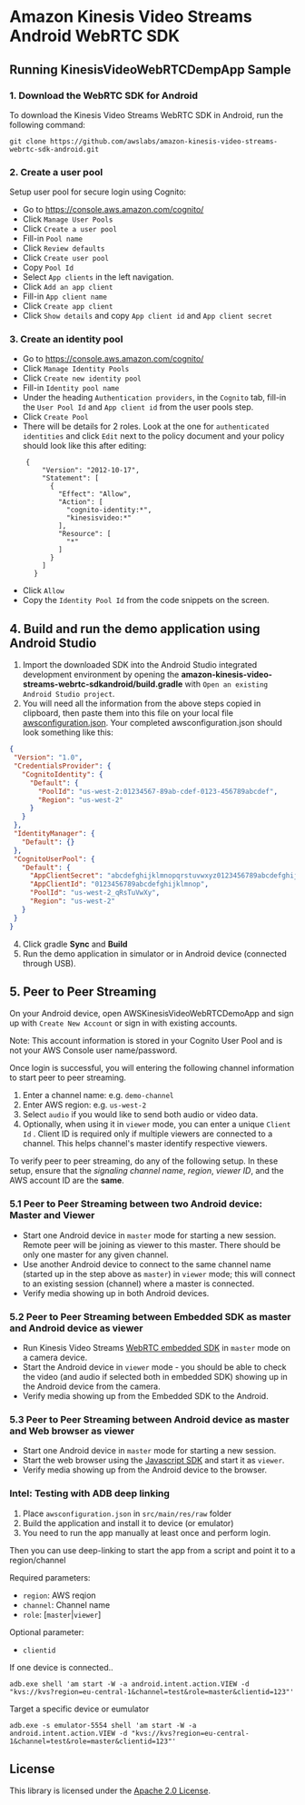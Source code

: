# Amazon Kinesis Video Streams Android WebRTC SDK

## Running KinesisVideoWebRTCDempApp Sample

### 1. Download the WebRTC SDK for Android

 To download the Kinesis Video Streams WebRTC SDK in Android, run the following command:

 `git clone https://github.com/awslabs/amazon-kinesis-video-streams-webrtc-sdk-android.git`


### 2. Create a user pool

 Setup user pool for secure login using Cognito:

 * Go to https://console.aws.amazon.com/cognito/
 * Click `Manage User Pools`
 * Click `Create a user pool`
 * Fill-in `Pool name`
 * Click `Review defaults`
 * Click `Create user pool`
 * Copy `Pool Id`
 * Select `App clients` in the left navigation.
 * Click `Add an app client`
 * Fill-in `App client name`
 * Click `Create app client`
 * Click `Show details` and copy `App client id` and `App client secret`  

### 3. Create an identity pool

 * Go to https://console.aws.amazon.com/cognito/
 * Click `Manage Identity Pools`
 * Click `Create new identity pool`
 * Fill-in `Identity pool name`
 * Under the heading `Authentication providers`, in the `Cognito` tab, fill-in the `User Pool Id` and  `App client id` from the user pools step.
 * Click `Create Pool`
 * There will be details for 2 roles. Look at the one for `authenticated identities` and click `Edit` next to the policy document and your policy should look like this after editing:

```
    {
        "Version": "2012-10-17",
        "Statement": [
          {
            "Effect": "Allow",
            "Action": [
              "cognito-identity:*",
              "kinesisvideo:*"
            ],
            "Resource": [
              "*"
            ]
          }
        ]
      }
```
* Click `Allow`
* Copy the `Identity Pool Id` from the code snippets on the screen.  

## 4. Build and run the demo application using Android Studio

 1.  Import the downloaded SDK into the Android Studio integrated development environment by opening the **amazon-kinesis-video-streams-webrtc-sdkandroid/build.gradle** with `Open an existing Android Studio project`.
 2.  You will need all the information from the above steps copied in clipboard, then paste them into this file on your local file [awsconfiguration.json](https://github.com/awslabs/amazon-kinesis-video-streams-webrtc-sdk-android/blob/master/src/main/res/raw/awsconfiguration.json). Your completed awsconfiguration.json should look something like this:
 ```json
 {
  "Version": "1.0",
  "CredentialsProvider": {
    "CognitoIdentity": {
      "Default": {
        "PoolId": "us-west-2:01234567-89ab-cdef-0123-456789abcdef",
        "Region": "us-west-2"
      }
    }
  },
  "IdentityManager": {
    "Default": {}
  },
  "CognitoUserPool": {
    "Default": {
      "AppClientSecret": "abcdefghijklmnopqrstuvwxyz0123456789abcdefghijklmno",
      "AppClientId": "0123456789abcdefghijklmnop",
      "PoolId": "us-west-2_qRsTuVwXy",
      "Region": "us-west-2"
    }
  }
}
 ```
 4.  Click gradle __Sync__ and __Build__
 5.  Run the demo application in simulator or in Android device (connected through USB).


## 5. Peer to Peer Streaming

  On your Android device, open AWSKinesisVideoWebRTCDemoApp and sign up with `Create New Account` or sign in with existing accounts.

Note: This account information is stored in your Cognito User Pool and is not your AWS Console user name/password.

Once login is successful, you will entering the following channel information to start peer to peer streaming.

  1. Enter a channel name: e.g. `demo-channel`
  2. Enter AWS region: e.g. `us-west-2`
  3. Select `audio` if you would like to send both audio or video data.
  4. Optionally, when using it in `viewer` mode, you can enter a unique `Client Id` . Client ID is required only if multiple viewers are connected to a channel. This helps channel's master identify respective viewers.

 To verify peer to peer streaming, do any of the following setup. In these setup, ensure that  the _signaling channel name_, _region_, _viewer ID_,  and the AWS account ID are the __same__.

  ### 5.1 Peer to Peer Streaming between two Android device: Master and Viewer

 *  Start one Android device in `master` mode for starting a new session. Remote peer will be joining as viewer to this master. There should be only one master for any given channel.
 *  Use another Android device to connect to the same channel name (started up in the step above as `master`)  in `viewer` mode; this will connect to an existing session (channel) where a master is connected.
  * Verify media showing up in both Android devices.

   ### 5.2 Peer to Peer Streaming between Embedded SDK as master and Android device as viewer

  * Run Kinesis Video Streams [WebRTC embedded SDK](https://github.com/awslabs/amazon-kinesis-video-streams-webrtc-sdk-c/tree/master/samples) in `master` mode on a camera device.
  * Start the Android device in `viewer` mode - you should be able to check the video (and audio if selected both in embedded SDK) showing up in the Android device from the camera.
  * Verify media showing up from the Embedded SDK to the Android.

  ### 5.3 Peer to Peer Streaming between Android device as master and Web browser as viewer

  * Start one Android device in `master` mode for starting a new session.
  * Start the web browser using the [Javascript SDK](https://github.com/awslabs/amazon-kinesis-video-streams-webrtc-sdk-js) and start it as `viewer`.
  * Verify media showing up from the Android device to the browser.

### Intel: Testing with ADB deep linking

1. Place `awsconfiguration.json` in `src/main/res/raw` folder
2. Build the application and install it to device (or emulator)
3. You need to run the app manually at least once and perform login.

Then you can use deep-linking to start the app from a script and point it to a region/channel

Required parameters:
- `region`: AWS reqion
- `channel`: Channel name
- `role`: [`master`|`viewer`]

Optional parameter:
- `clientid`

If one device is connected..
```
adb.exe shell 'am start -W -a android.intent.action.VIEW -d "kvs://kvs?region=eu-central-1&channel=test&role=master&clientid=123"'
```

Target a specific device or eumulator
```
adb.exe -s emulator-5554 shell 'am start -W -a android.intent.action.VIEW -d "kvs://kvs?region=eu-central-1&channel=test&role=master&clientid=123"'
```

## License

This library is licensed under the [Apache 2.0 License](https://github.com/awslabs/amazon-kinesis-video-streams-webrtc-sdk-android/blob/master/LICENSE).
